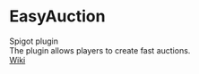 # EasyAuction
Spigot plugin<br>
The plugin allows players to create fast auctions.<br>
[Wiki](https://github.com/Biplon/EasyAuction/wiki)<br>
